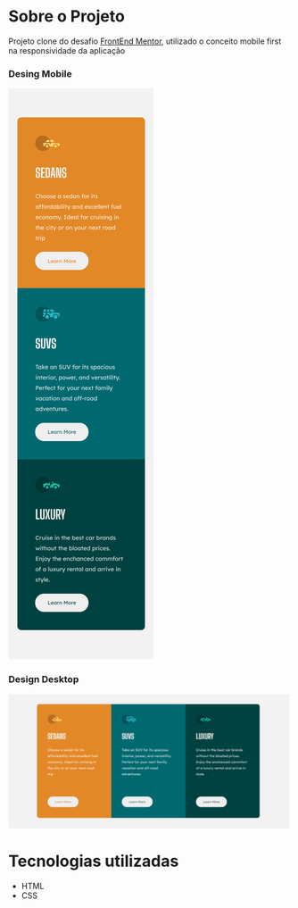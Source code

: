 # Sobre o Projeto
Projeto clone do desafio [FrontEnd Mentor](https://www.frontendmentor.io/challenges/3column-preview-card-component-pH92eAR2-), utilizado o conceito mobile first na responsividade da aplicação

### Desing Mobile
![](https://github.com/cloviswrodrigues/3_column_preview_card_component/blob/658ebd2cb58e21d0bd04c499889375ca62f41d21/frontend/assets/design_mobile.png)

### Design Desktop
![](https://github.com/cloviswrodrigues/3_column_preview_card_component/blob/b156dc16d173275ca8bc774f01d5c95199d7fadc/frontend/assets/design_desktop.png)

# Tecnologias utilizadas
* HTML
* CSS
